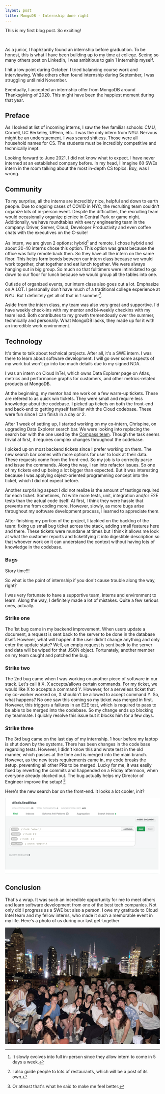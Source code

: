 ```yaml
---
layout: post
title: MongoDB - Internship done right
---
```


<p class="message">
This is my first blog post. So exciting!
</p>
<br/>

As a junior, I haphzardly found an internship before graduation. To be honest, this is what I have been building up to my time at college. Seeing so many others post on LinkedIn, I was ambitious to gain 1 internship myself.

I hit a low point during October. I tried balancing course work and interviewing. While others often found internship during September, I was struggling until mid November.

Eventually, I accepted an internship offer from MongoDB around Thanksgiving of 2020. This might have been the happiest moment during that year.

## Preface

As I looked at list of incoming interns, I saw the few familiar schools: CMU, Cornell, UC Berkeley, UPenn, etc.. I was the only intern from NYU. Nervous might be an understaement. I was scared shitless. Those were all household names for CS. The students must be incredibly competitive and technically inept.

Looking forward to June 2021, I did not know what to expect. I have never interned at an established company before. In my head, I imagine 60 SWEs intern in the room talking about the most in-depth CS topics. Boy, was I wrong.

## Community

To my surprise, all the interns are incredibly nice, helpful and down to earth people. Due to ongoing cases of COVID in NYC, the recruiting team couldn't organize lots of in-person event. Despite the difficulties, the recruiting team would occasionally organize picnice in Central Park or game night. Additionally, we have roundtables with every engineering team in the company: Driver, Server, Cloud, Developer Productivity and even coffee chats with the executives on the C-suite!

As intern, we are given 2 options: hybrid[^1] and remote. I chose hybrid and about 30-40 interns chose this option. This option was great because the office was fully remote back then. So they have all the intern on the same floor. This helps form bonds between our intern class because we would work together, chat together and eat lunch together. We were always hanging out in big group. So much so that fulltimers were intimidated to go down to our floor for lunch because we would group all the tables into one.

Outisde of organized events, our intern class also goes out a lot. Emphasize on A LOT. I personally don't have much of a traditional college experience at NYU. But I definitely get all of that in 1 summer[^2].

Aside from the intern class, my team was also very great and supportive. I'd have weekly check-ins with my mentor and bi-weekly checkins with my team lead. Both contributes to my growth tremendously over the summer, technically and personally. What MongoDB lacks, they made up for it with an incredible work environment.

## Technology

It's time to talk about technical projects. After all, it's a SWE intern. I was there to learn about software development. I will go over some aspects of my work but won't go into too much details due to my signed NDA.

I was an intern on Cloud InTel, which owns Data Explorer page on Atlas, metrics and performance graphs for customers, and other metrics-related products at MongoDB.

At the beginning, my mentor had me work on a few warm-up tickets. These are refered to as quick win tickets. They were small and require less knowledge about the codebase. I picked up tickets on both the front-end and back-end to getting myself familiar with the Cloud codebase. These were fun since I can finish in a day or 2. 

After 1 week of setting up, I started working on my co-intern, Chrispine, on upgrading Data Explorer search bar. We were looking into replacing the search bar with the one used by the [Compass team](https://github.com/mongodb-js/compass). Though the task seems trivial at first, it requires complex changes throughout the codebase. 

I picked up on most backend tickets since I prefer working on them. The new search bar comes with more options for user to look at their data. These requests come from the front-end. So my job is to correctly parse and issue the commands. Along the way, I ran into refactor issues. So one of my tickets end up being a lot bigger than expected. But it was interesting because I was applying object-oriented programming concept into the ticket, which I did not expect before. 

Another surprising aspect I did not realize is the amount of testings required for each ticket. Sometimes, I'd write more tests, unit, integration and/or E2E tests than the actual code itself. At first, I think they were hassle that prevents me from coding more. However, slowly, as more bugs arise throughout my software development process, I learned to appreciate them.

After finishing my portion of the project, I tackled on the backlog of the team: fixing up small bug ticket across the stack, adding small features here and there. These tickets were mundane at times but I think it allows me look at what the customer reports and ticketifying it into digestible description so that whoever work on it can understand the context without having lots of knowledge in the codebase.

### Bugs

Story time!!!

So what is the point of internship if you don't cause trouble along the way, right?

I was very fortunate to have a supportive team, interns and environment to learn. Along the way, I definitely made a lot of mistakes. Quite a few serious ones, actually.

### Strike one
The 1st bug came in my backend improvement. When users update a document, a request is sent back to the server to be done in the database itself. However, what will happen if the user didn't change anything and only enter the update state? Well, an empty request is sent back to the server and data will be wiped for that JSON object. Fortunately, another member on my team caught and patched the bug.

### Strike two
The 2nd bug came when I was working on another piece of software in our stack. Let's call it X. X accepts/allows certain commands. For my ticket, we would like X to accepts a command Y. However, for a serveless ticket that my co-worker worked on, X shouldn't be allowed to accept command Y. So, what happens? No one saw this coming so my ticket was merged in first. However, this triggers a failures in an E2E test, which is required to pass to be able to be merged into the codebase. So my change ends up blocking my teammate. I quickly resolve this issue but it blocks him for a few days.

### Strike three
The 3rd bug came on the last day of my internship. 1 hour before my laptop is shut down by the systems. There has been changes in the code base regarding tests. However, I didn't know this and wrote test in the old manner, which passes at the time and is merged into the main branch. However, as the new tests requirements came in, my code breaks the setup, preventing all other PRs to be merged. Lucky for me, it was easily fixed by reverting the commits and happended on a Friday afternoon, when everyone already clocked out. The bug actually helps my Director of Engineer improve the setup! [^3]

Here's the new search bar on the front-end. It looks a lot cooler, init?

![](assets/images/Atlas-Search-Bar.png?raw=true)

## Conclusion
That's a wrap. It was such an incredible opportunity for me to meet others and learn software development from one of the best tech companies. Not only did I progress as a SWE but also a person. I owe my gratitude to Cloud Intel team and my fellow interns, who made it such a memorable event in my life. Here's a photo of us during our last get-together

![](assets/images/MongoDB-interns.JPG?raw=true)

[^1]: It slowly evolves into full in-person since they allow intern to come in 5 days a week.

[^2]: I also guide people to lots of restaurants, which will be a post of its own.

[^3]: Or atleast that's what he said to make me feel better.


